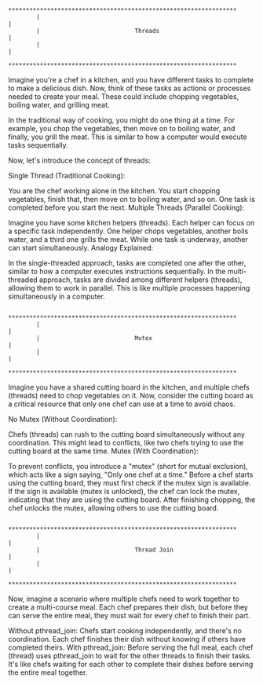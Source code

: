 
			*****************************************************************
			|																|
			|							Threads								|
			|																|
			*****************************************************************

Imagine you're a chef in a kitchen, and you have different tasks to complete to make a delicious dish. Now, think of these tasks as actions or processes needed to create your meal. These could include chopping vegetables, boiling water, and grilling meat.

In the traditional way of cooking, you might do one thing at a time. For example, you chop the vegetables, then move on to boiling water, and finally, you grill the meat. This is similar to how a computer would execute tasks sequentially.

Now, let's introduce the concept of threads:

Single Thread (Traditional Cooking):

You are the chef working alone in the kitchen.
You start chopping vegetables, finish that, then move on to boiling water, and so on.
One task is completed before you start the next.
Multiple Threads (Parallel Cooking):

Imagine you have some kitchen helpers (threads).
Each helper can focus on a specific task independently.
One helper chops vegetables, another boils water, and a third one grills the meat.
While one task is underway, another can start simultaneously.
Analogy Explained:

In the single-threaded approach, tasks are completed one after the other, similar to how a computer executes instructions sequentially.
In the multi-threaded approach, tasks are divided among different helpers (threads), allowing them to work in parallel. This is like multiple processes happening simultaneously in a computer.


			*****************************************************************
			|																|
			|							Mutex								|
			|																|
			*****************************************************************

Imagine you have a shared cutting board in the kitchen, and multiple chefs (threads) need to chop vegetables on it. Now, consider the cutting board as a critical resource that only one chef can use at a time to avoid chaos.

No Mutex (Without Coordination):

Chefs (threads) can rush to the cutting board simultaneously without any coordination.
This might lead to conflicts, like two chefs trying to use the cutting board at the same time.
Mutex (With Coordination):

To prevent conflicts, you introduce a "mutex" (short for mutual exclusion), which acts like a sign saying, "Only one chef at a time."
Before a chef starts using the cutting board, they must first check if the mutex sign is available.
If the sign is available (mutex is unlocked), the chef can lock the mutex, indicating that they are using the cutting board.
After finishing chopping, the chef unlocks the mutex, allowing others to use the cutting board.


			*****************************************************************
			|																|
			|							Thread Join							|
			|																|
			*****************************************************************


Now, imagine a scenario where multiple chefs need to work together to create a multi-course meal.
Each chef prepares their dish, but before they can serve the entire meal, they must wait for every chef to finish their part.

Without pthread_join: Chefs start cooking independently, and there's no coordination. Each chef finishes their dish without knowing if others have completed theirs.
With pthread_join: Before serving the full meal, each chef (thread) uses pthread_join to wait for the other threads to finish their tasks. It's like chefs waiting for each other to complete their dishes before serving the entire meal together.